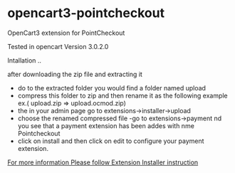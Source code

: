 # opencart3-pointcheckout
OpenCart3 extension for PointCheckout

Tested in opencart Version 3.0.2.0

Intallation ..

after downloading the zip file and extracting it 

- do to the extracted folder you would find a folder named upload 
- compress this folder to zip and then rename it as the following example 
   ex.( upload.zip => upload.ocmod.zip)
- the in your admin page go to extensions->installer->upload 
- choose the renamed compressed file 
-go to extensions->payment nd you see that a payment extension has been addes with nme Pointcheckout
- click on install and then click on edit to configure your payment extension.



<a href="http://docs.opencart.com/extension/installer/" target="_blank">For more information Please follow Extension Installer instruction</a> 
